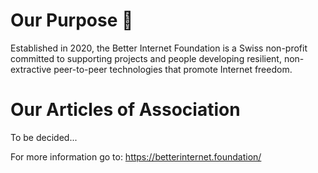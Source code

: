 # Our Purpose 🌱

Established in 2020, the Better Internet Foundation is a Swiss non-profit committed to supporting projects and people developing resilient, non-extractive peer-to-peer technologies that promote Internet freedom.

# Our Articles of Association
To be decided...

For more information go to: https://betterinternet.foundation/
